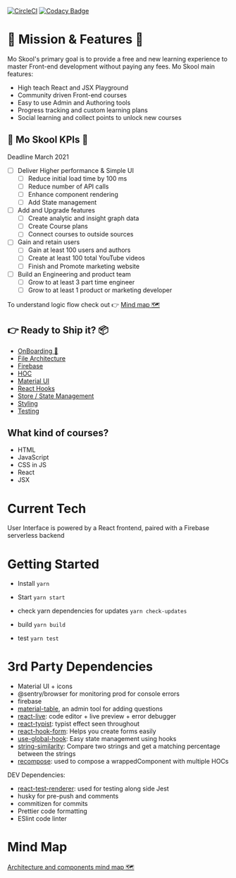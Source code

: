 [![CircleCI](https://circleci.com/gh/moskool/moskool-react-app.svg?style=svg&circle-token=25e17fbacf3e095631aba484af8169e19df89031)](https://moskool.com)
[![Codacy Badge](https://api.codacy.com/project/badge/Grade/0b57ecbebd9b431c8071e0e42fb89b7b)](https://www.codacy.com?utm_source=github.com&utm_medium=referral&utm_content=mo-sharif/MoSkool&utm_campaign=Badge_Grade)

# 🥇 Mission & Features 🥇

Mo Skool's primary goal is to provide a free and new learning experience to master Front-end development without paying any fees. Mo Skool main features:

- High teach React and JSX Playground
- Community driven Front-end courses
- Easy to use Admin and Authoring tools
- Progress tracking and custom learning plans
- Social learning and collect points to unlock new courses

## 🚀 Mo Skool KPIs 🚀

Deadline March 2021

- [ ] Deliver Higher performance & Simple UI
  - [ ] Reduce initial load time by 100 ms
  - [ ] Reduce number of API calls
  - [ ] Enhance component rendering
  - [ ] Add State management
- [ ] Add and Upgrade features
  - [ ] Create analytic and insight graph data
  - [ ] Create Course plans
  - [ ] Connect courses to outside sources
- [ ] Gain and retain users
  - [ ] Gain at least 100 users and authors
  - [ ] Create at least 100 total YouTube videos
  - [ ] Finish and Promote marketing website
- [ ] Build an Engineering and product team
  - [ ] Grow to at least 3 part time engineer
  - [ ] Grow to at least 1 product or marketing developer

To understand logic flow check out 👉 [Mind map 🗺](https://www.mindmeister.com/1454606428/pages-containers)

## 👉 Ready to Ship it? 📦 

- [OnBoarding 🚀](docs/ONBOARDING.md)
- [File Architecture](docs/ARCHITECTURE.md)
- [Firebase](docs/FIREBASE.md)
- [HOC](docs/HOC.md)
- [Material UI](docs/MATERIAL.md)
- [React Hooks](docs/REACT_HOOKS.md)
- [Store / State Management](docs/STATE_MANAGEMENT.md)
- [Styling](docs/STYLING.md)
- [Testing](docs/TESTING.md)

## What kind of courses?

- HTML
- JavaScript
- CSS in JS
- React
- JSX

# Current Tech

User Interface is powered by a React frontend, paired with a Firebase serverless backend

# Getting Started

- Install `yarn`
- Start `yarn start`

- check yarn dependencies for updates `yarn check-updates`
- build `yarn build`
- test `yarn test`

# 3rd Party Dependencies

- Material UI + icons
- @sentry/browser for monitoring prod for console errors
- firebase
- [material-table](https://material-table.com/#/), an admin tool for adding questions
- [react-live](https://github.com/FormidableLabs/react-live): code editor + live preview + error debugger
- [react-typist](https://github.com/jstejada/react-typist): typist effect seen throughout
- [react-hook-form](https://react-hook-form.com/get-started): Helps you create forms easily
- [use-global-hook](https://www.npmjs.com/package/use-global-hook): Easy state management using hooks
- [string-similarity](https://www.npmjs.com/package/string-similarity): Compare two strings and get a matching percentage between the strings
- [recompose](https://github.com/acdlite/recompose): used to compose a wrappedComponent with multiple HOCs

DEV Dependencies:

- [react-test-renderer](https://reactjs.org/docs/test-renderer.html): used for testing along side Jest
- husky for pre-push and comments
- commitizen for commits
- Prettier code formatting
- ESlint code linter

# Mind Map

[Architecture and components mind map 🗺](https://www.mindmeister.com/1454606428/pages-containers)
